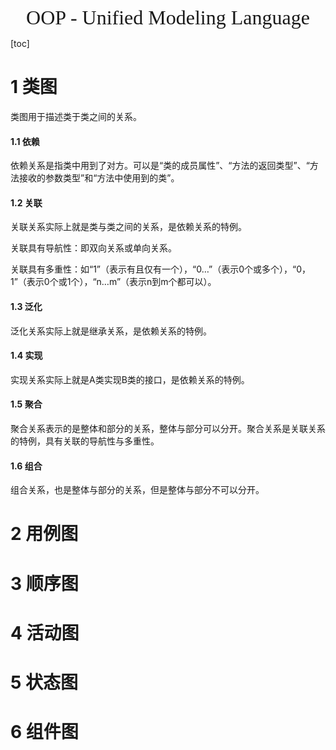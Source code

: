 <div align=center><font face="黑体" size=6>OOP - Unified Modeling Language</font></div>

[toc]

# 1 类图

类图用于描述类于类之间的关系。

#### 1.1 依赖

依赖关系是指类中用到了对方。可以是“类的成员属性”、“方法的返回类型”、“方法接收的参数类型”和“方法中使用到的类”。



#### 1.2 关联

关联关系实际上就是类与类之间的关系，是依赖关系的特例。

关联具有导航性：即双向关系或单向关系。

关联具有多重性：如“1”（表示有且仅有一个），“0…”（表示0个或多个），“0，1”（表示0个或1个），“n…m”（表示n到m个都可以）。

#### 1.3 泛化

泛化关系实际上就是继承关系，是依赖关系的特例。

#### 1.4 实现

实现关系实际上就是A类实现B类的接口，是依赖关系的特例。

#### 1.5 聚合

聚合关系表示的是整体和部分的关系，整体与部分可以分开。聚合关系是关联关系的特例，具有关联的导航性与多重性。

#### 1.6 组合

组合关系，也是整体与部分的关系，但是整体与部分不可以分开。

#### 



# 2 用例图

# 3 顺序图

# 4 活动图

# 5 状态图

# 6 组件图
